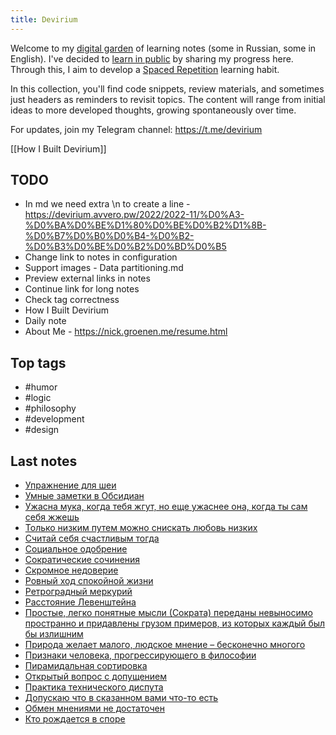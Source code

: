 ```yaml
---
title: Devirium
---
```


Welcome to my [digital garden](https://maggieappleton.com/garden-history) of learning notes (some in Russian, some in English). I've decided to [learn in public](https://dev.to/jbranchaud/how-i-learned-to-learn-in-public-2f4m) by sharing my progress here. Through this, I aim to develop a [Spaced Repetition](https://til.yenly.wtf/notes/spaced-repetition) learning habit.

In this collection, you'll find code snippets, review materials, and sometimes just headers as reminders to revisit topics. The content will range from initial ideas to more developed thoughts, growing spontaneously over time.

For updates, join my Telegram channel: https://t.me/devirium

[[How I Built Devirium]]

## TODO

- In md we need extra \n to create a line - https://devirium.avvero.pw/2022/2022-11/%D0%A3-%D0%BA%D0%BE%D1%80%D0%BE%D0%B2%D1%8B-%D0%B7%D0%B0%D0%B4-%D0%B2-%D0%B3%D0%BE%D0%B2%D0%BD%D0%B5
- Change link to notes in configuration
- Support images - Data partitioning.md
- Preview external links in notes
- Continue link for long notes
- Check tag correctness
- How I Built Devirium
- Daily note
- About Me - https://nick.groenen.me/resume.html

## Top tags
- #humor
- #logic
- #philosophy
- #development
- #design

## Last notes
- [Упражнение для шеи](2023/2023-11/Упражнение-для-шеи.md)
- [Умные заметки в Обсидиан](2023/2023-11/Умные-заметки-в-Обсидиан.md)
- [Ужасна мука, когда тебя жгут, но еще ужаснее она, когда ты сам себя жжешь](2023/2023-11/Ужасна-мука,-когда-тебя-жгут,-но-еще-ужаснее-она,-когда-ты-сам-себя-жжешь.md)
- [Только низким путем можно снискать любовь низких](2023/2023-11/Только-низким-путем-можно-снискать-любовь-низких.md)
- [Считай себя счастливым тогда](2023/2023-11/Считай-себя-счастливым-тогда.md)
- [Социальное одобрение](2023/2023-11/Социальное-одобрение.md)
- [Сократические сочинения](2023/2023-11/Сократические-сочинения.md)
- [Скромное недоверие](2023/2023-11/Скромное-недоверие.md)
- [Ровный ход спокойной жизни](2023/2023-11/Ровный-ход-спокойной-жизни.md)
- [Ретроградный меркурий](2023/2023-11/Ретроградный-меркурий.md)
- [Расстояние Левенштейна](2023/2023-11/Расстояние-Левенштейна.md)
- [Простые, легко понятные мысли (Сократа) переданы невыносимо пространно и придавлены грузом примеров, из которых каждый был бы излишним](2023/2023-11/Простые,-легко-понятные-мысли-(Сократа)-переданы-невыносимо-пространно-и-придавлены-грузом-примеров,-из-которых-каждый-был-бы-излишним.md)
- [Природа желает малого, людское мнение – бесконечно многого ](2023/2023-11/Природа-желает-малого,-людское-мнение-–-бесконечно-многого-.md)
- [Признаки человека, прогрессирующего в философии](2023/2023-11/Признаки-человека,-прогрессирующего-в-философии.md)
- [Пирамидальная сортировка](2023/2023-11/Пирамидальная-сортировка.md)
- [Открытый вопрос с допущением](2023/2023-11/Открытый-вопрос-с-допущением.md)
- [Практика технического диспута](2023/2023-03/Практика-технического-диспута.md)
- [Допускаю что в сказанном вами что-то есть](2023/2023-03/Допускаю-что-в-сказанном-вами-что-то-есть.md)
- [Обмен мнениями не достаточен](2023/2023-03/Обмен-мнениями-не-достаточен.md)
- [Кто рождается в споре](2023/2023-01/Кто-рождается-в-споре.md)
